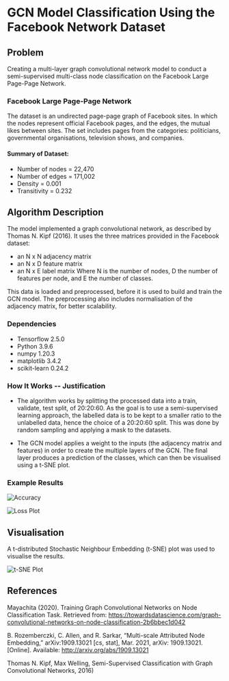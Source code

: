 # GCN Model Classification Using the Facebook Network Dataset

## Problem

Creating a multi-layer graph convolutional network model to conduct a semi-supervised multi-class node classification on the Facebook Large Page-Page Network.

### Facebook Large Page-Page Network

The dataset is an undirected page-page graph of Facebook sites. In which the nodes represent official Facebook pages, and the edges, the mutual likes between sites. 
The set includes pages from the categories: politicians, governmental organisations, television shows, and companies.

#### Summary of Dataset:

- Number of nodes = 22,470
- Number of edges = 171,002
- Density = 0.001
- Transitivity = 0.232

## Algorithm Description 

The model implemented a graph convolutional network, as described by Thomas N. Kipf (2016).
It uses the three matrices provided in the Facebook dataset: 
- an N x N adjacency matrix
- an N x D feature matrix
- an N x E label matrix
Where N is the number of nodes, D the number of features per node, and E the number of classes.

This data is loaded and preprocessed, before it is used to build and train the GCN model.
The preprocessing also includes normalisation of the adjacency matrix, for better scalability.

### Dependencies

- Tensorflow 2.5.0
- Python 3.9.6
- numpy 1.20.3
- matplotlib 3.4.2
- scikit-learn 0.24.2

### How It Works -- Justification

- The algorithm works by splitting the processed data into a train, validate, test split, of 20:20:60. As the goal is to use a semi-supervised learning approach, the labelled data is to be kept to a smaller ratio to the unlabelled data, hence the choice of a 20:20:60 split. This was done by random sampling and applying a mask to the datasets.

- The GCN model applies a weight to the inputs (the adjacency matrix and features) in order to create the multiple layers of the GCN. The final layer produces a prediction of the classes, which can then be visualised using a t-SNE plot.

### Example Results

![Accuracy](https://user-images.githubusercontent.com/92434786/139611789-b865da5f-b5ed-425d-bb08-e7d577c8c1d7.jpeg)

![Loss Plot](https://user-images.githubusercontent.com/92434786/139611814-ad46a3bd-ea19-47c3-bb37-8485adafa546.jpeg)

## Visualisation
A t-distributed Stochastic Neighbour Embedding (t-SNE) plot was used to visualise the results.

![t-SNE Plot](https://user-images.githubusercontent.com/92434786/139611845-5b7230f1-4a40-4b9d-b5d9-2d355c5d15ca.jpeg)

## References

Mayachita (2020). Training Graph Convolutional Networks on Node Classification Task. Retrieved from:
<https://towardsdatascience.com/graph-convolutional-networks-on-node-classification-2b6bbec1d042>

B. Rozemberczki, C. Allen, and R. Sarkar, “Multi-scale Attributed Node Embedding,” arXiv:1909.13021 [cs, stat], Mar. 2021, arXiv: 1909.13021. [Online]. Available: <http://arxiv.org/abs/1909.13021>

Thomas N. Kipf, Max Welling, Semi-Supervised Classification with Graph Convolutional Networks, 2016)
